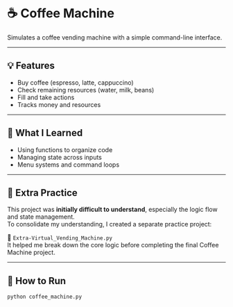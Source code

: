 # ☕ Coffee Machine

Simulates a coffee vending machine with a simple command-line interface.

---

## 💡 Features

- Buy coffee (espresso, latte, cappuccino)
- Check remaining resources (water, milk, beans)
- Fill and take actions
- Tracks money and resources

---

## 🧠 What I Learned

- Using functions to organize code
- Managing state across inputs
- Menu systems and command loops

---

## 🔄 Extra Practice

This project was **initially difficult to understand**, especially the logic flow and state management.  
To consolidate my understanding, I created a separate practice project:

📁 `Extra-Virtual_Vending_Machine.py`  
It helped me break down the core logic before completing the final Coffee Machine project.

---

## 🚀 How to Run

```bash
python coffee_machine.py

